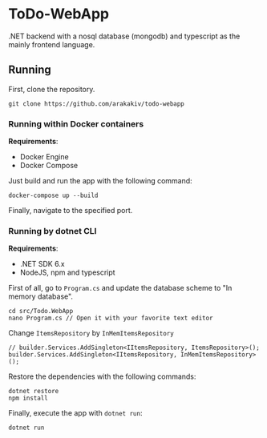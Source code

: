 # ToDo-WebApp
.NET backend with a nosql database (mongodb) and typescript as the mainly frontend language.

## Running
First, clone the repository.
```
git clone https://github.com/arakakiv/todo-webapp
```

### Running within Docker containers
**Requirements**:
 - Docker Engine
 - Docker Compose

Just build and run the app with the following command:

```
docker-compose up --build             
```

Finally, navigate to the specified port.

### Running by dotnet CLI
**Requirements**:
 - .NET SDK 6.x
 - NodeJS, npm and typescript

First of all, go to `Program.cs` and update the database scheme to "In memory database".
```
cd src/Todo.WebApp
nano Program.cs // Open it with your favorite text editor
```
Change `ItemsRepository` by `InMemItemsRepository`
```
// builder.Services.AddSingleton<IItemsRepository, ItemsRepository>();
builder.Services.AddSingleton<IItemsRepository, InMemItemsRepository>();
```

Restore the dependencies with the following commands:
```
dotnet restore
npm install
```
Finally, execute the app with `dotnet run`:
```
dotnet run
```
